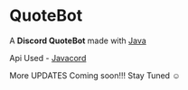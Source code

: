 # QuoteBot
A **Discord QuoteBot** made with [Java](java.com)

Api Used - [Javacord](https://www.javacord.org)

More UPDATES Coming soon!!!
Stay Tuned ☺
